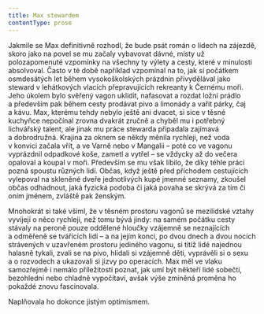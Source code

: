 ```yaml
---
title: Max stewardem
contentType: prose
---
```


Jakmile se Max definitivně rozhodl, že bude psát román o lidech na zájezdě, skoro jako na povel se mu začaly vybavovat dávné, místy už polozapomenuté vzpomínky na všechny ty výlety a cesty, které v minulosti absolvoval. Často v té době například vzpomínal na to, jak si počátkem osmdesátých let během vysokoškolských prázdnin přivydělával jako steward v lehátkových vlacích přepravujících rekreanty k Černému moři. Jeho úkolem bylo svěřený vagon uklidit, nafasovat a rozdat ložní prádlo a především pak během cesty prodávat pivo a limonády a vařit párky, čaj a kávu. Max, kterému tehdy nebylo ještě ani dvacet, si sice v těsné kuchyňce nepočínal zrovna dvakrát zručně a chyběl mu i potřebný lichvářský talent, ale jinak mu práce stewarda připadala zajímavá a dobrodružná. Krajina za oknem se někdy měnila rychleji, než voda v konvici začala vřít, a ve Varně nebo v Mangalii – poté co ve vagonu vyprázdnil odpadkové koše, zametl a vytřel – se vždycky až do večera opaloval a koupal v moři. Především se mu však líbilo, že díky téhle práci pozná spoustu různých lidí. Občas, když ještě před příchodem cestujících vylepoval na skleněné dveře jednotlivých kupé jmenné seznamy, zkoušel občas odhadnout, jaká fyzická podoba či jaká povaha se skrývá za tím či oním jménem, zvláště pak ženským.

Mnohokrát si také všiml, že v těsném prostoru vagonů se mezilidské vztahy vyvíjejí o něco rychleji, než tomu bývá jindy: na samém počátku cesty stávaly na peroně pouze oddělené hloučky vzájemně se neznajících a odměřeně se tvářících lidí – a na jejím konci, po dvou dnech a dvou nocích strávených v uzavřeném prostoru jediného vagonu, si titíž lidé najednou halasně tykali, zvali se na pivo, hlídali si vzájemně děti, vyprávěli si o sexu a o rozvodech a ukazovali si jizvy po operacích. Max měl ve vlaku samozřejmě i nemálo příležitostí poznat, jak umí být někteří lidé sobečtí, bezohlední nebo chladně vypočítaví, avšak výše zmíněná proměna ho pokaždé znovu fascinovala.

Naplňovala ho dokonce jistým optimismem.
